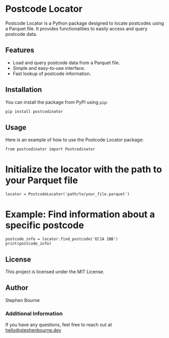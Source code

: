# Postcode Locator
Postcode Locator is a Python package designed to locate postcodes using a Parquet file. It provides functionalities to easily access and query postcode data.

## Features
- Load and query postcode data from a Parquet file.
- Simple and easy-to-use interface.
- Fast lookup of postcode information.

## Installation

You can install the package from PyPI using `pip`:

```bash
pip install postcodinator
```

## Usage

Here is an example of how to use the Postcode Locator package:
```
from postcodinator import Postcodinator
```

# Initialize the locator with the path to your Parquet file
```
locator = PostcodeLocator('path/to/your_file.parquet')
```

# Example: Find information about a specific postcode
```
postcode_info = locator.find_postcode('EC1A 1BB')
print(postcode_info)
```

## License
This project is licensed under the MIT License.

## Author
Stephen Bourne

### Additional Information
If you have any questions, feel free to reach out at hello@stephenbourne.dev
